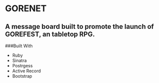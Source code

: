 # GORENET
## A message board built to promote the launch of GOREFEST, an tabletop RPG.


###Built With
  * Ruby
  * Sinatra
  * Postrgess
  * Active Record
  * Bootstrap
